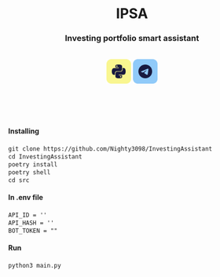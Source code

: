 <div align="center">
    <h1>IPSA</h1>
    <h3>Investing portfolio smart assistant</h3>
    <br>
    <img src="https://github.com/Nighty3098/DevIcons/blob/main/badges/badges_python.png?raw=true" width="50" height="50" />
    <img src="https://github.com/Nighty3098/DevIcons/blob/main/badges/badges_telegram.png?raw=true" width="50" height="50" />
</div>

<br><br><br>

#### Installing
```
git clone https://github.com/Nighty3098/InvestingAssistant
cd InvestingAssistant
poetry install
poetry shell
cd src
```
#### In .env file
```
API_ID = ''
API_HASH = ''
BOT_TOKEN = ""
```
#### Run
```
python3 main.py
```


